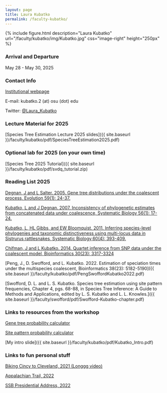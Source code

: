 ```yaml
---
layout: page
title: Laura Kubatko
permalink: /faculty-kubatko/
---
```

{% include figure.html description="Laura Kubatko" url="/faculty/kubatko/img/Kubatko.jpg" css="image-right" height="250px" %}

### Arrival and Departure

May 28 - May 30, 2025


### Contact Info

[Institutional webpage](http://www.stat.osu.edu/~lkubatko)

E-mail: kubatko.2 (at) osu (dot) edu

Twitter: [@Laura_Kubatko](https://twitter.com/Laura_Kubatko)


### Lecture Material for 2025

[Species Tree Estimation Lecture 2025 slides]({{ site.baseurl }}/faculty/kubatko/pdf/SpeciesTreeEstimation2025.pdf)


### Optional lab for 2025 (on your own time)

[Species Tree 2025 Tutorial]({{ site.baseurl }}/faculty/kubatko/pdf/svdq_tutorial.zip)



### Reading List 2025

[Degnan, J and L Salter. 2005. Gene tree distributions under the coalescent process, Evolution 59(1): 24-37.](http://www.stat.osu.edu/~lkubatko/degnan_salter2005.pdf)

[Kubatko, L and J Degnan. 2007. Inconsistency of phylogenetic estimates from concatenated data under coalescence, Systematic Biology 56(1): 17-24.](http://www.stat.osu.edu/~lkubatko/kubatko_degnan2007.pdf)

[Kubatko, L, HL Gibbs, and EW Bloomquist. 2011. Inferring species-level phylogenies and taxonomic distinctiveness using multi-locus data in Sistrurus rattlesnakes, Systematic Biology,60(4): 393-409.](http://www.stat.osu.edu/~lkubatko/Kubatkoetal2011.pdf)

[Chifman, J and L Kubatko. 2014. Quartet inference from SNP data under the coalescent model, Bioinformatics  30(23): 3317-3324](http://www.stat.osu.edu/~lkubatko/Chifman_Kubatko2014.pdf)

[Peng, J., D. Swofford, and L. Kubatko. 2022. Estimation of speciation times under the multispecies coalescent, Bioinformatics 38(23): 5182-5190]({{ site.baseurl }}/faculty/kubatko/pdf/PengSwoffordKubatko2022.pdf)

[Swofford, D. L. and L. S. Kubatko. Species tree estimation using site pattern frequencies, Chapter 4, pgs. 68-88, in Species Tree Inference: A Guide to Methods and Applications, edited by L. S. Kubatko and L. L. Knowles.]({{ site.baseurl }}/faculty/swofford/pdf/Swofford-Kubatko-chapter.pdf)


### Links to resources from the workshop

[Gene tree probability calculator](https://lkubatko.shinyapps.io/GeneTreeProbs/)

[Site pattern probability calculator](https://lkubatko.shinyapps.io/SitePatternsProbs/)

[My intro slide]({{ site.baseurl }}/faculty/kubatko/pdf/Kubatko_Intro.pdf)


### Links to fun personal stuff

[Biking Cincy to Cleveland, 2021 (Longgg video)](https://www.youtube.com/watch?v=OpgekuVY9jQ&list=PLaXY65TaQNaby4sMi-s64RrfolroW2bCp)

[Appalachian Trail, 2022](https://www.youtube.com/watch?v=cgd3U9HGnDc&list=PLaXY65TaQNaby4sMi-s64RrfolroW2bCp&index=2)

[SSB Presidential Address, 2022](https://www.youtube.com/watch?v=PYEQdeNu51k)

